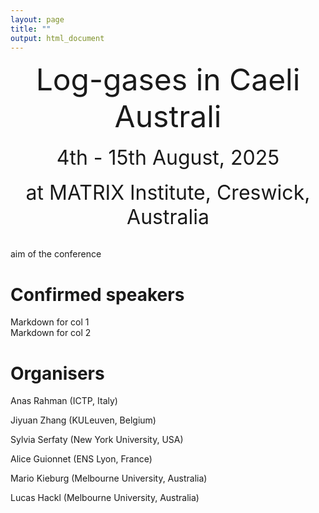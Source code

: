 ```yaml
---
layout: page
title: ""
output: html_document
---
```


<center> <font size="8"> Log-gases in Caeli Australi </font> </center> <br />

<center> <font size="6"> 4th - 15th August, 2025 </font> </center> <br />

<center> <font size="6"> at MATRIX Institute, Creswick, Australia </font> </center> <br />

aim of the conference

# Confirmed speakers

<div class="row">
  <div class="col">
    Markdown for col 1
  </div>
  <div class="col">
    Markdown for col 2
  </div>
</div>

# Organisers

<p>Anas Rahman (ICTP, Italy) <br></p>
<p>Jiyuan Zhang (KULeuven, Belgium) <br></p>
<p>Sylvia Serfaty (New York University, USA) <br></p>
<p>Alice Guionnet (ENS Lyon, France) <br></p>
<p>Mario Kieburg (Melbourne University, Australia) <br></p>
<p>Lucas Hackl (Melbourne University, Australia) <br></p>

